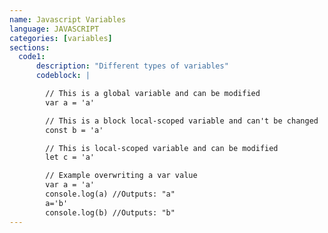 ```yaml
---
name: Javascript Variables
language: JAVASCRIPT
categories: [variables]
sections:
  code1:
      description: "Different types of variables"
      codeblock: |

        // This is a global variable and can be modified
        var a = 'a'

        // This is a block local-scoped variable and can't be changed
        const b = 'a'

        // This is local-scoped variable and can be modified
        let c = 'a'

        // Example overwriting a var value
        var a = 'a'
        console.log(a) //Outputs: "a"
        a='b'
        console.log(b) //Outputs: "b"
---
```

